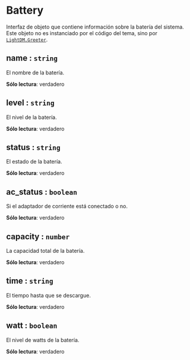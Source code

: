 # Battery

Interfaz de objeto que contiene información sobre la batería del sistema.
Este objeto no es instanciado por el código del tema, sino por [`LightDM.Greeter`](Greeter.html).

## name : <code>string</code>
El nombre de la batería.

**Sólo lectura**: verdadero

## level : <code>string</code>
El nivel de la batería.

**Sólo lectura**: verdadero

## status : <code>string</code>
El estado de la batería.

**Sólo lectura**: verdadero

## ac\_status : <code>boolean</code>
Si el adaptador de corriente está conectado o no.

**Sólo lectura**: verdadero

## capacity : <code>number</code>
La capacidad total de la batería.

**Sólo lectura**: verdadero

## time : <code>string</code>
El tiempo hasta que se descargue.

**Sólo lectura**: verdadero

## watt : <code>boolean</code>
El nivel de watts de la batería.

**Sólo lectura**: verdadero
